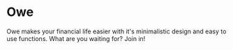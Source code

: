 <h1>Owe</h1>

<p>Owe makes your financial life easier with it's minimalistic design and easy to use functions. What are you waiting for? Join in!</p>
